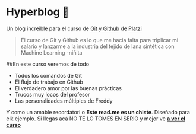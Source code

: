 # Hyperblog 💚
Un blog increible para el curso de [Git y Github](https://platzi.com/cursos/git-github/ " curso de Git y Github") de [Platzi](https://platzi.com/ "Platzi")

> El curso de Git y Github es lo que me hacia falta para triplicar mi salario y lanzarme a la industria del tejido de lana sintética con Machine Learning
> -niñita

##En este curso veremos de  todo
* Todos los comandos de Git
* El flujo de trabajo en Github
* El verdadero amor por las buenas prácticas
* Trucos muy locos del profesor
* Las personalidades múltiples de Freddy

Y como un amable recordatori o **Este read.me es un chiste**. Diseñado para elk ejemplo. Si llegas acá NO TE LO TOMES EN SERIO y mejor ve [**a ver el curso**](https://platzi.com/cursos/git-github/ "a ver el curso")